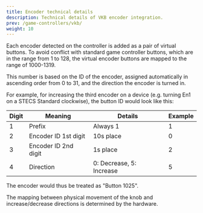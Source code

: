 ```yaml
---
title: Encoder technical details
description: Technical details of VKB encoder integration.
prev: /game-controllers/vkb/
weight: 10
---
```

Each encoder detected on the controller is added as a pair of virtual buttons. To avoid conflict with standard game controller buttons, which are in the range from 1 to 128, the virtual encoder buttons are mapped to the range of 1000-1319.

This number is based on the ID of the encoder, assigned automatically in ascending order from 0 to 31, and the direction the encoder is turned in.

For example, for increasing the third encoder on a device (e.g. turning En1 on a STECS Standard clockwise), the button ID would look like this:

| Digit | Meaning              | Details                  | Example |
| ----- | -------------------- | ------------------------ | ------- |
| 1     | Prefix               | Always 1                 | 1       |
| 2     | Encoder ID 1st digit | 10s place                | 0       |
| 3     | Encoder ID 2nd digit | 1s place                 | 2       |
| 4     | Direction            | 0: Decrease, 5: Increase | 5       |

The encoder would thus be treated as "Button 1025".

The mapping between physical movement of the knob and increase/decrease directions is determined by the hardware.
